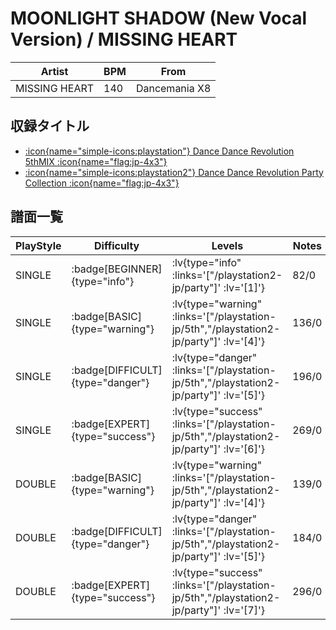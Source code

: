 # MOONLIGHT SHADOW (New Vocal Version) / MISSING HEART

|Artist|BPM|From|
|------|---|----|
|MISSING HEART|140|Dancemania X8|

## 収録タイトル

- [ :icon{name="simple-icons:playstation"} Dance Dance Revolution 5thMIX :icon{name="flag:jp-4x3"} ](/playstation-jp/5th)
- [ :icon{name="simple-icons:playstation2"} Dance Dance Revolution Party Collection :icon{name="flag:jp-4x3"} ](/playstation2-jp/party)

## 譜面一覧

|PlayStyle|Difficulty|Levels|Notes|Movie|
|---------|----------|------|-----|-----|
|SINGLE| :badge[BEGINNER]{type="info"} | :lv{type="info" :links='["/playstation2-jp/party"]' :lv='[1]'} |82/0||
|SINGLE| :badge[BASIC]{type="warning"} | :lv{type="warning" :links='["/playstation-jp/5th","/playstation2-jp/party"]' :lv='[4]'} |136/0||
|SINGLE| :badge[DIFFICULT]{type="danger"} | :lv{type="danger" :links='["/playstation-jp/5th","/playstation2-jp/party"]' :lv='[5]'} |196/0||
|SINGLE| :badge[EXPERT]{type="success"} | :lv{type="success" :links='["/playstation-jp/5th","/playstation2-jp/party"]' :lv='[6]'} |269/0||
|DOUBLE| :badge[BASIC]{type="warning"} | :lv{type="warning" :links='["/playstation-jp/5th","/playstation2-jp/party"]' :lv='[4]'} |139/0||
|DOUBLE| :badge[DIFFICULT]{type="danger"} | :lv{type="danger" :links='["/playstation-jp/5th","/playstation2-jp/party"]' :lv='[5]'} |184/0||
|DOUBLE| :badge[EXPERT]{type="success"} | :lv{type="success" :links='["/playstation-jp/5th","/playstation2-jp/party"]' :lv='[7]'} |296/0||
